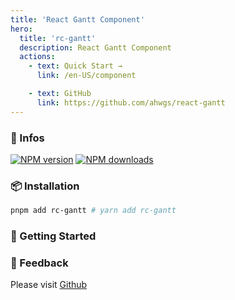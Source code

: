 ```yaml
---
title: 'React Gantt Component'
hero:
  title: 'rc-gantt'
  description: React Gantt Component
  actions:
    - text: Quick Start →
      link: /en-US/component

    - text: GitHub
      link: https://github.com/ahwgs/react-gantt
---
```


### 🐯 Infos

[![NPM version][npm-badge]][npm-url]
[![NPM downloads][npm-downloads]][npm-url]


[npm-badge]: https://img.shields.io/npm/v/rc-gantt.svg?style=flat
[npm-url]: https://www.npmjs.com/package/rc-gantt
[npm-downloads]: http://img.shields.io/npm/dm/rc-gantt.svg?style=flat


### 📦 Installation

```bash [pnpm]
pnpm add rc-gantt # yarn add rc-gantt
```

### 🔨 Getting Started
<code src="./demo/basic.en-US.tsx"></code>

### 👬 Feedback

Please visit [Github](https://github.com/ahwgs/react-gantt/issues) 
